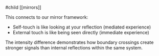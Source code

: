 #child [[mirrors]]

This connects to our mirror framework:

- Self-touch is like looking at your reflection (mediated experience)
- External touch is like being seen directly (immediate experience)

The intensity difference demonstrates how boundary crossings create stronger signals than internal reflections within the same system.